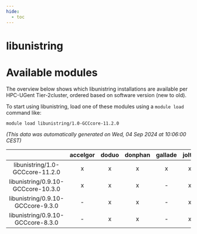 ```yaml
---
hide:
  - toc
---
```


libunistring
============

# Available modules


The overview below shows which libunistring installations are available per HPC-UGent Tier-2cluster, ordered based on software version (new to old).

To start using libunistring, load one of these modules using a `module load` command like:

```shell
module load libunistring/1.0-GCCcore-11.2.0
```

*(This data was automatically generated on Wed, 04 Sep 2024 at 10:06:00 CEST)*  

| |accelgor|doduo|donphan|gallade|joltik|shinx|skitty|
| :---: | :---: | :---: | :---: | :---: | :---: | :---: | :---: |
|libunistring/1.0-GCCcore-11.2.0|x|x|x|x|x|-|x|
|libunistring/0.9.10-GCCcore-10.3.0|x|x|x|-|x|-|x|
|libunistring/0.9.10-GCCcore-9.3.0|-|x|x|-|x|-|x|
|libunistring/0.9.10-GCCcore-8.3.0|-|x|x|-|x|-|x|
